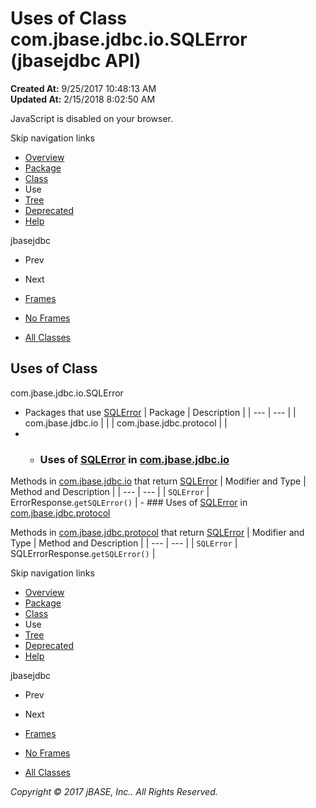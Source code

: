 # Uses of Class com.jbase.jdbc.io.SQLError (jbasejdbc   API)

**Created At:** 9/25/2017 10:48:13 AM  
**Updated At:** 2/15/2018 8:02:50 AM  

<!--<br>    try {<br>        if (location.href.indexOf('is-external=true') == -1) {<br>            parent.document.title="Uses of Class com.jbase.jdbc.io.SQLError (jbasejdbc   API)";<br>        }<br>    }<br>    catch(err) {<br>    }<br>//-->
JavaScript is disabled on your browser.

Skip navigation links

- [Overview](../../../../../overview-summary.html)
- [Package](/39232-io/com_jbase_jdbc_io_package-summary)
- [Class](/39232-io/com_jbase_jdbc_io_sqlerror "class in com.jbase.jdbc.io")
- Use
- [Tree](/39232-io/com_jbase_jdbc_io_package-tree)
- [Deprecated](../../../../../deprecated-list.html)
- [Help](../../../../../help-doc.html)


jbasejdbc <br>

- Prev
- Next


- [Frames](../../../../../index.html?com/jbase/jdbc/io/class-use//39235-class-use/com_jbase_jdbc_io_class-use_SQLError)
- [No Frames](/39235-class-use/com_jbase_jdbc_io_class-use_SQLError)


- [All Classes](../../../../../allclasses-noframe.html)


<!--<br>  allClassesLink = document.getElementById("allclasses\_navbar\_top");<br>  if(window==top) {<br>    allClassesLink.style.display = "block";<br>  }<br>  else {<br>    allClassesLink.style.display = "none";<br>  }<br>  //-->

## Uses of Class
com.jbase.jdbc.io.SQLError

- Packages that use [SQLError](/39232-io/com_jbase_jdbc_io_sqlerror "class in com.jbase.jdbc.io") | Package | Description |
| --- | --- |
| com.jbase.jdbc.io |   |
| com.jbase.jdbc.protocol |   |
- - ### Uses of [SQLError](/39232-io/com_jbase_jdbc_io_sqlerror "class in com.jbase.jdbc.io") in [com.jbase.jdbc.io](/39232-io/com_jbase_jdbc_io_package-summary)


Methods in [com.jbase.jdbc.io](/39232-io/com_jbase_jdbc_io_package-summary) that return [SQLError](/39232-io/com_jbase_jdbc_io_sqlerror "class in com.jbase.jdbc.io") | Modifier and Type | Method and Description |
| --- | --- |
| `SQLError` | ErrorResponse.`getSQLError()`  |
    - ### Uses of [SQLError](/39232-io/com_jbase_jdbc_io_sqlerror "class in com.jbase.jdbc.io") in [com.jbase.jdbc.protocol](/39240-protocol/com_jbase_jdbc_protocol_package-summary)


Methods in [com.jbase.jdbc.protocol](/39240-protocol/com_jbase_jdbc_protocol_package-summary) that return [SQLError](/39232-io/com_jbase_jdbc_io_sqlerror "class in com.jbase.jdbc.io") | Modifier and Type | Method and Description |
| --- | --- |
| `SQLError` | SQLErrorResponse.`getSQLError()`  |

Skip navigation links

- [Overview](../../../../../overview-summary.html)
- [Package](/39232-io/com_jbase_jdbc_io_package-summary)
- [Class](/39232-io/com_jbase_jdbc_io_sqlerror "class in com.jbase.jdbc.io")
- Use
- [Tree](/39232-io/com_jbase_jdbc_io_package-tree)
- [Deprecated](../../../../../deprecated-list.html)
- [Help](../../../../../help-doc.html)


jbasejdbc <br>

- Prev
- Next


- [Frames](../../../../../index.html?com/jbase/jdbc/io/class-use//39235-class-use/com_jbase_jdbc_io_class-use_SQLError)
- [No Frames](/39235-class-use/com_jbase_jdbc_io_class-use_SQLError)


- [All Classes](../../../../../allclasses-noframe.html)


<!--<br>  allClassesLink = document.getElementById("allclasses\_navbar\_bottom");<br>  if(window==top) {<br>    allClassesLink.style.display = "block";<br>  }<br>  else {<br>    allClassesLink.style.display = "none";<br>  }<br>  //-->

*Copyright © 2017 jBASE, Inc.. All Rights Reserved.*
